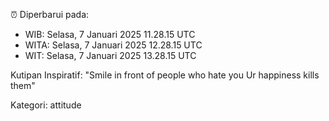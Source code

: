 ⏰ Diperbarui pada:
- WIB: Selasa, 7 Januari 2025 11.28.15 UTC
- WITA: Selasa, 7 Januari 2025 12.28.15 UTC
- WIT: Selasa, 7 Januari 2025 13.28.15 UTC

Kutipan Inspiratif:
"Smile in front of people who hate you Ur happiness kills them"


Kategori: attitude

